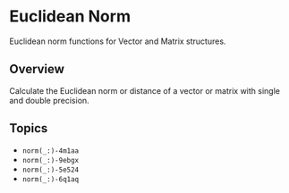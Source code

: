 # Euclidean Norm

Euclidean norm functions for Vector and Matrix structures.

## Overview

Calculate the Euclidean norm or distance of a vector or matrix with single and double precision.

## Topics

- ``norm(_:)-4m1aa``
- ``norm(_:)-9ebgx``
- ``norm(_:)-5e524``
- ``norm(_:)-6q1aq``
